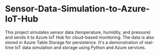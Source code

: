 # Sensor-Data-Simulation-to-Azure-IoT-Hub
This project simulates sensor data (temperature, humidity, and pressure) and sends it to Azure IoT Hub for cloud-based monitoring. The data is also stored in Azure Table Storage for persistence. It's a demonstration of real-time IoT data simulation and storage using Python and Azure services.
